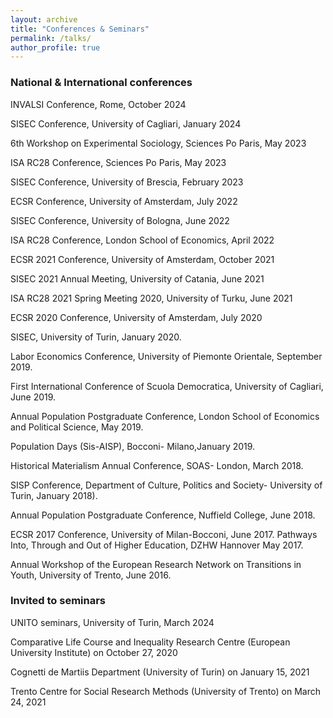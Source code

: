 ```yaml
---
layout: archive
title: "Conferences & Seminars"
permalink: /talks/
author_profile: true
---
```


### National & International conferences

INVALSI Conference, Rome, October 2024

SISEC Conference, University of Cagliari, January 2024

6th Workshop on Experimental Sociology, Sciences Po Paris, May 2023

ISA RC28 Conference, Sciences Po Paris, May 2023

SISEC Conference, University of Brescia, February 2023

ECSR Conference, University of Amsterdam, July 2022

SISEC Conference, University of Bologna, June 2022

ISA RC28 Conference, London School of Economics, April 2022

ECSR 2021 Conference, University of Amsterdam, October 2021

SISEC 2021 Annual Meeting, University of Catania, June 2021

ISA RC28 2021 Spring Meeting 2020, University of Turku, June 2021

ECSR 2020 Conference, University of Amsterdam, July 2020

SISEC, University of Turin, January 2020.

Labor Economics Conference, University of Piemonte Orientale, September 2019.

First International Conference of Scuola Democratica, University of Cagliari, June 2019.

Annual Population Postgraduate Conference, London School of Economics and Political Science, May 2019.

Population Days (Sis-AISP), Bocconi- Milano,January 2019.

Historical Materialism Annual Conference, SOAS- London, March 2018.

SISP Conference, Department of Culture, Politics and Society- University of Turin, January 2018).

Annual Population Postgraduate Conference, Nuffield College, June 2018.

ECSR 2017 Conference, University of Milan-Bocconi, June 2017. Pathways Into, Through and Out of Higher Education, DZHW Hannover May 2017.

Annual Workshop of the European Research Network on Transitions in Youth, University of Trento, June 2016.


### Invited to seminars

UNITO seminars, University of Turin, March 2024

Comparative Life Course and Inequality Research Centre (European University Institute) on October 27, 2020

Cognetti de Martiis Department (University of Turin) on January 15, 2021

Trento Centre for Social Research Methods (University of Trento) on March 24, 2021

